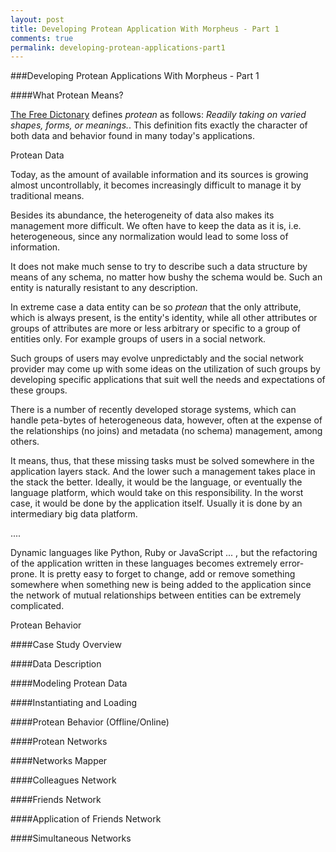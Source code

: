 ```yaml
---
layout: post
title: Developing Protean Application With Morpheus - Part 1
comments: true
permalink: developing-protean-applications-part1
---
```


###Developing Protean Applications With Morpheus - Part 1

####What Protean Means?

[The Free Dictonary](http://www.thefreedictionary.com/protean) defines *protean*
as follows: *Readily taking on varied shapes, forms, or meanings.*. This
definition fits exactly the character of both data and behavior found in many
today's applications.

Protean Data

Today, as the amount of available information and its sources is growing almost uncontrollably,
it becomes increasingly difficult to manage it by traditional means.

Besides its abundance, the heterogeneity of data also makes its management more difficult.
We often have to keep the data as it is, i.e. heterogeneous, since any normalization would lead to
some loss of information.

It does not make much sense to try to describe such a data structure by means of
any schema, no matter how bushy the schema would be. Such an entity is naturally
resistant to any description.

In extreme case a data entity can be so *protean* that the only attribute, which is
always present, is the entity's identity, while all other attributes or
groups of attributes are more or less arbitrary or specific to a group of entities only.
For example groups of users in a social network.

Such groups of users may evolve unpredictably and the social network provider
may come up with some ideas on the utilization of such groups by developing
specific applications that suit well the needs and expectations of these groups.

There is a number of recently developed storage systems, which can handle peta-bytes of
heterogeneous data, however, often at the expense of the relationships (no joins)
and metadata (no schema) management, among others.

It means, thus, that these missing tasks must be solved somewhere in the application
layers stack. And the lower such a management takes place in the stack the better.
Ideally, it would be the language, or eventually the language platform, which
would take on this responsibility. In the worst case, it would be done by the application
itself. Usually it is done by an intermediary big data platform.

....

Dynamic languages like Python, Ruby or JavaScript ... , but the refactoring of
the application written in these languages becomes extremely error-prone. It is
pretty easy to forget to change, add or remove something somewhere when something
new is being added to the application since the network of mutual
relationships between entities can be extremely complicated.


Protean Behavior


####Case Study Overview

####Data Description

####Modeling Protean Data

####Instantiating and Loading

####Protean Behavior (Offline/Online)

####Protean Networks

####Networks Mapper

####Colleagues Network

####Friends Network

####Application of Friends Network

####Simultaneous Networks
